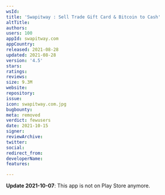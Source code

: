 ```yaml
---
wsId: 
title: 'Swapitway : Sell Trade Gift Card & Bitcoin to Cash'
altTitle: 
authors: 
users: 100
appId: swapitway.com
appCountry: 
released: 2021-08-28
updated: 2021-08-28
version: '4.5'
stars: 
ratings: 
reviews: 
size: 9.3M
website: 
repository: 
issue: 
icon: swapitway.com.jpg
bugbounty: 
meta: removed
verdict: fewusers
date: 2021-10-15
signer: 
reviewArchive: 
twitter: 
social: 
redirect_from: 
developerName: 
features: 

---
```


**Update 2021-10-07**: This app is not on Play Store anymore.

